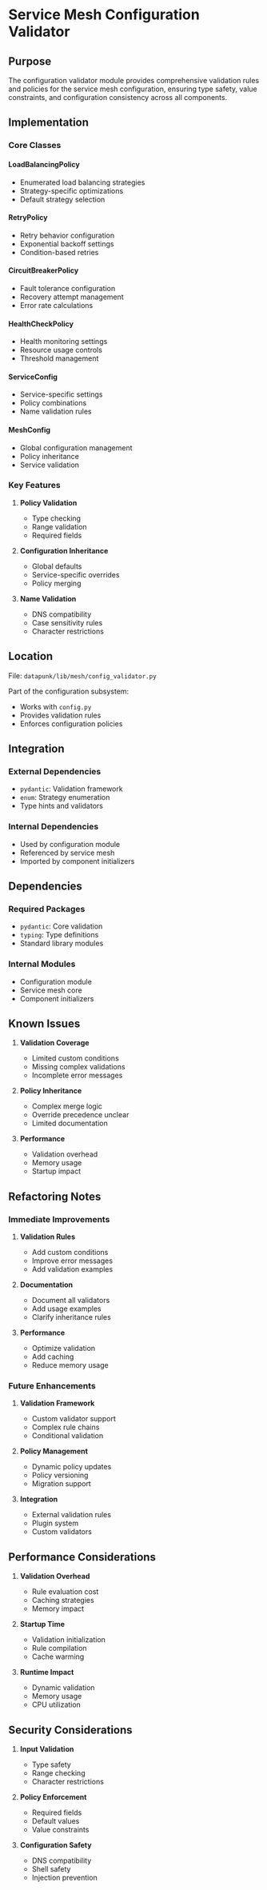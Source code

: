 # Service Mesh Configuration Validator

## Purpose

The configuration validator module provides comprehensive validation rules and policies for the service mesh configuration, ensuring type safety, value constraints, and configuration consistency across all components.

## Implementation

### Core Classes

#### LoadBalancingPolicy

- Enumerated load balancing strategies
- Strategy-specific optimizations
- Default strategy selection

#### RetryPolicy

- Retry behavior configuration
- Exponential backoff settings
- Condition-based retries

#### CircuitBreakerPolicy

- Fault tolerance configuration
- Recovery attempt management
- Error rate calculations

#### HealthCheckPolicy

- Health monitoring settings
- Resource usage controls
- Threshold management

#### ServiceConfig

- Service-specific settings
- Policy combinations
- Name validation rules

#### MeshConfig

- Global configuration management
- Policy inheritance
- Service validation

### Key Features

1. **Policy Validation**

   - Type checking
   - Range validation
   - Required fields

2. **Configuration Inheritance**

   - Global defaults
   - Service-specific overrides
   - Policy merging

3. **Name Validation**
   - DNS compatibility
   - Case sensitivity rules
   - Character restrictions

## Location

File: `datapunk/lib/mesh/config_validator.py`

Part of the configuration subsystem:

- Works with `config.py`
- Provides validation rules
- Enforces configuration policies

## Integration

### External Dependencies

- `pydantic`: Validation framework
- `enum`: Strategy enumeration
- Type hints and validators

### Internal Dependencies

- Used by configuration module
- Referenced by service mesh
- Imported by component initializers

## Dependencies

### Required Packages

- `pydantic`: Core validation
- `typing`: Type definitions
- Standard library modules

### Internal Modules

- Configuration module
- Service mesh core
- Component initializers

## Known Issues

1. **Validation Coverage**

   - Limited custom conditions
   - Missing complex validations
   - Incomplete error messages

2. **Policy Inheritance**

   - Complex merge logic
   - Override precedence unclear
   - Limited documentation

3. **Performance**
   - Validation overhead
   - Memory usage
   - Startup impact

## Refactoring Notes

### Immediate Improvements

1. **Validation Rules**

   - Add custom conditions
   - Improve error messages
   - Add validation examples

2. **Documentation**

   - Document all validators
   - Add usage examples
   - Clarify inheritance rules

3. **Performance**
   - Optimize validation
   - Add caching
   - Reduce memory usage

### Future Enhancements

1. **Validation Framework**

   - Custom validator support
   - Complex rule chains
   - Conditional validation

2. **Policy Management**

   - Dynamic policy updates
   - Policy versioning
   - Migration support

3. **Integration**
   - External validation rules
   - Plugin system
   - Custom validators

## Performance Considerations

1. **Validation Overhead**

   - Rule evaluation cost
   - Caching strategies
   - Memory impact

2. **Startup Time**

   - Validation initialization
   - Rule compilation
   - Cache warming

3. **Runtime Impact**
   - Dynamic validation
   - Memory usage
   - CPU utilization

## Security Considerations

1. **Input Validation**

   - Type safety
   - Range checking
   - Character restrictions

2. **Policy Enforcement**

   - Required fields
   - Default values
   - Value constraints

3. **Configuration Safety**
   - DNS compatibility
   - Shell safety
   - Injection prevention
